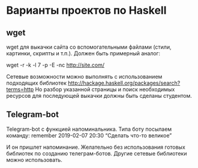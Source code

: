# Варианты проектов по Haskell
## wget
wget для выкачки сайта со вспомогательными файлами (стили, картинки, скрипты и т.п.). Должен быть примерный аналог:

wget -r -k -l 7 -p -E -nc http://site.com/

Сетевые возможности можно выполнять с использованием подходящих библиотек
http://hackage.haskell.org/packages/search?terms=http
Но разбор указанной страницы и поиск необходимых ресурсов для последующей выкачки должны быть сделаны студентом.

## Telegram-bot
Telegram-bot c функцией напоминальника. Типа боту посылаем команду:
remember 2019-02-07 20:30 “Сделать что-то великое”

И он пришлет напоминание. Желательно без использования готовых библиотек по созданию телеграм-ботов. Другие сетевые библиотеки можно использовать.
